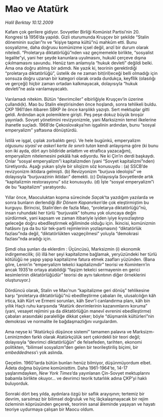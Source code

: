 # Mao ve Atatürk

*Halil Berktay 10.12.2009*

<div class="taraf_structure_2col_1zq">
<div class="margen_n">



 <p>Kafam çok gerilere gidiyor. Sovyetler Birliği Komünist Partisi’nin 20. Kongresi tâ 1956’da yapıldı. Gizli oturumunda Kruşçev bir şekilde “Stalin döneminin suçları”nı ve “kişiye tapma kültü”nü mahkûm etti. Bunu sosyalizme, daha doğrusu komünizme içsel değil, arızî bir durum olarak niteledi. “Proletarya diktatörlüğü”nden vaz geçmemekle birlikte, “sosyalist legalite”yi, yani her şeyde kanunlara uyulmasını, hukukî çerçeve dışına çıkılmamasını savundu. Henüz tam anlamıyla “hukuk devleti” değildi belki. Ama ona doğru atılmış bir adımdı. Ne yazık ki, teorinin gerektirdiği “proletarya diktatörlüğü”, üstelik de ne zaman bit(iril)eceği belli olmadığı için sonsuza doğru uzanan bir kategori olarak orada durdukça, keyfîlik (olasılığı ve gerçeği) hiçbir zaman ortadan kalkmayacak, dolayısıyla “hukuk devleti”ne asla varılamayacaktı. <br/><br/>Varılamadı nitekim. Bütün “devrimciler” elbirliğiyle Kruşçev’in üzerine çullandı(k). Mao bu Stalin eleştirisinden önce hoşlandı, sonra tehlikeli buldu. ÇKP 1961’den itibaren SBKP ile önce karşılıklı yazıştı. Sert mektuplar gitti geldi. Ardından açık polemiklere girişti. Peş peşe dokuz büyük broşür yayınladı. Sovyet yönetimini revizyonizmle, yani Marksizmin temel ilkelerine ihanetle suçladı. 1968’de Çekoslovakya’nın işgalinin ardından, bunu “sosyal emperyalizm” yaftasına dönüştürdü. <br/><br/>İstilâ ve işgal, çıplak zorbalıktı gerçi. Ve hele bugünkü, emperyalizm<i> olgusunu siyasî ve askerî kerte ile sınırlı tutan</i> kendi anlayışıma göre (ki bunu son iki ayda, dört ayrı bildiride anlattım ve etraflıca yazacağım), emperyalizm nitelemesini pekâlâ hak ediyordu. Ne ki Çin’in derdi başkaydı. Onlar “sosyal emperyalizm”i kapitalizmden (yani “Sovyet kapitalizmi”nden) türetiyordu. Aşağı yukarı şöyle bir silojizm söz konusuydu : (a) SSCB’de revizyonizm iktidara gelmişti. (b) Revizyonizm “burjuva ideolojisi” ve dolayısıyla “burjuvazinin iktidarı” demekti. (c) Dolayısıyla Sovyetlerde artık “kapitalizmin restorasyonu” söz konusuydu. (d) İşte “sosyal emperyalizm”i de bu “kapitalizm” yaratıyordu. <br/><br/>Yıllar önce, Maoculuktan kopma sürecinde <i>Saçak</i>’ta yazdığım yazılarda ve sonra bunların derlendiği <i>Bir Dönem Kapanırken</i>’de çok eleştirmiştim bu kurguyu. Birincisi, Stalin’den de fazla Mao, “proletarya diktatörlüğü”nü, insan ruhundaki her türlü “burjuvalık” tohumu yok oluncaya değin sürdürmek, yani kapsam ve zaman itibariyle iyiden iyiye kıyısızlaştırıp geleceğe doğru ebedîleştirmek eğiliminde olduğu için. İkincisi, komünizmin hatâsını (ya da bu tür tek-parti rejimlerinin yozlaşmasını) “diktatörlük fazlası”nda değil, “diktatörlükten vazgeçilmesi” yoluyla “demokrasi fazlası”nda aradığı için. <br/><br/>Şimdi olsa şunları da eklerdim : Üçüncüsü, Marksizmin (i) ekonomik indirgemecilik; (ii) illâ her şeyi kapitalizme bağlamak, yeryüzündeki her türlü kötülüğü ne yapıp yapıp kapitalizme fatura etmek zaafları yüzünden. (Bana göre, Lenin’in “emperyalizm tekelci kapitalizmdir” teorisi ve Komintern’in ancak 1935’te ortaya atabildiği “faşizm tekelci sermayenin en gerici kesimlerinin diktatörlüğüdür” teorisi de aynı takıntının diğer örneklerini oluşturuyor.) <br/><br/>Dördüncü olarak, Stalin ve Mao’nun “kapitalizme geri dönüş” tehlikesine karşı “proletarya diktatörlüğü”nü ebedîleştirme çabaları ile, ulusalcılığın kâh irtica, kâh Kürt ve Ermeni sorunları, kâh Sevr’i canlandırma planı, kâh bin yıllık Haçlı ruhu karşısında “Atatürk devrimlerinin kazanımlarını koruma” (yani, vesayet rejimini ya da diktatörlüğün manevî evrenini ebedîleştirme) çabaları arasındaki paralelliğe dikkat çeker; böyle “düşmanlık kültürleri”nin demokrasi ve normalite ile bağdaşmazlığını vurgulardım. <br/><br/>Ama neyse ki “Atatürkçü düşünce sistemi” tamamen palavra ve Marksizm-Leninizmden farklı olarak Atatürkçülük sert çekirdekli bir teori değil; dolayısıyla “devrimci diktatörlüğün” de felsefeden, tarihten, ekonomi politikten, “bilimsel sosyalizm”den gelen bir teorileştiriliş biçimi, bir <i>embeddedness</i>’ı yok aslında. <br/><br/>Geçelim. 1960’larda bütün bunları henüz bilmiyor, düşünmüyordum elbet. Âdeta doğma büyüme komünisttim. Daha 1961-1964’te, 14-17 yaşlarımdayken, <i>New York Times</i>’da yayınlanan Çin-Sovyet mektuplarını babamla birlikte okuyor... ve devrimci teorik tutarlılık adına ÇKP’yi haklı buluyorduk. <br/><br/>Sonraki dört beş yılda, aydınlara özgü bir saflık arayışının; tertemiz bir devrim, sarsılmaz bir bilimsel doğruluk ve hiç lâçkalaşmayacak bir rejim özleminin köprüsünden geçerek, teorinin sanal âleminde yaşayan ve hayatı teoriye uydurmaya çalışan bir Maocu oldum.</p>
<br/>
<br/>
<br/>



<br/>


<div id="taraf_not">
</div>

</div>


</div>
